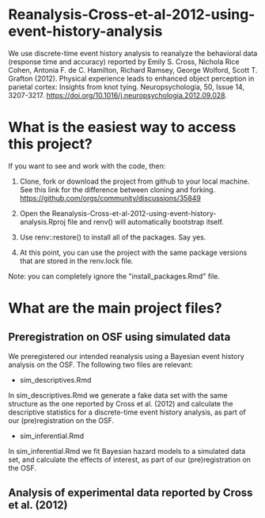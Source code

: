 # Reanalysis-Cross-et-al-2012-using-event-history-analysis
We use discrete-time event history analysis to reanalyze the behavioral data (response time and accuracy) reported by 
Emily S. Cross, Nichola Rice Cohen, Antonia F. de C. Hamilton, Richard Ramsey, George Wolford, Scott T. Grafton (2012).
Physical experience leads to enhanced object perception in parietal cortex: Insights from knot tying.
Neuropsychologia, 50, Issue 14, 3207-3217. https://doi.org/10.1016/j.neuropsychologia.2012.09.028.


# What is the easiest way to access this project? #

If you want to see and work with the code, then:

1. Clone, fork or download the project from github to your local machine.
See this link for the difference between cloning and forking. https://github.com/orgs/community/discussions/35849

2. Open the Reanalysis-Cross-et-al-2012-using-event-history-analysis.Rproj file and renv() will automatically bootstrap itself.

3. Use renv::restore() to install all of the packages. Say yes.

4. At this point, you can use the project with the same package versions that are stored in the renv.lock file.

Note: you can completely ignore the "install_packages.Rmd" file.

# What are the main project files?

## Preregistration on OSF using simulated data
We preregistered our intended reanalysis using a Bayesian event history analysis on the OSF. The following two files are relevant:

* sim_descriptives.Rmd

In sim_descriptives.Rmd we generate a fake data set with the same structure as the one reported by Cross et al. (2012) and calculate the descriptive statistics for a discrete-time event history analysis, as part of our (pre)registration on the OSF.

* sim_inferential.Rmd

In sim_inferential.Rmd we fit Bayesian hazard models to a simulated data set, and calculate the effects of interest, as part of our (pre)registration on the OSF.

## Analysis of experimental data reported by Cross et al. (2012)
